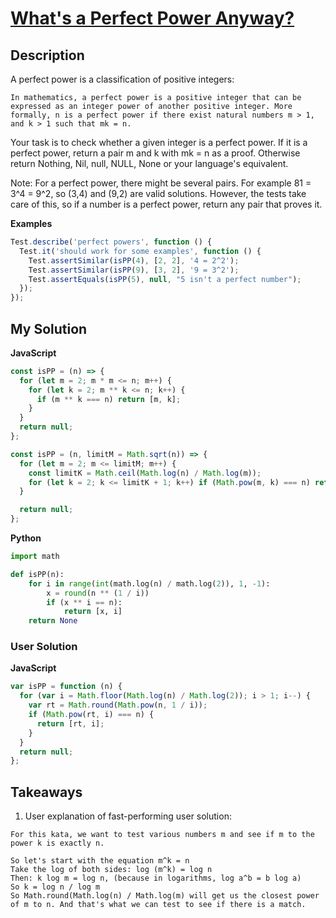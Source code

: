 # [What's a Perfect Power Anyway?](https://www.codewars.com/kata/54d4c8b08776e4ad92000835)

## Description

A perfect power is a classification of positive integers:

`In mathematics, a perfect power is a positive integer that can be expressed as an integer power of another positive integer. More formally, n is a perfect power if there exist natural numbers m > 1, and k > 1 such that mk = n.`

Your task is to check whether a given integer is a perfect power. If it is a perfect power, return a pair m and k with mk = n as a proof. Otherwise return Nothing, Nil, null, NULL, None or your language's equivalent.

Note: For a perfect power, there might be several pairs. For example 81 = 3^4 = 9^2, so (3,4) and (9,2) are valid solutions. However, the tests take care of this, so if a number is a perfect power, return any pair that proves it.

**Examples**

```js
Test.describe('perfect powers', function () {
  Test.it('should work for some examples', function () {
    Test.assertSimilar(isPP(4), [2, 2], '4 = 2^2');
    Test.assertSimilar(isPP(9), [3, 2], '9 = 3^2');
    Test.assertEquals(isPP(5), null, "5 isn't a perfect number");
  });
});
```

## My Solution

**JavaScript**

```js
const isPP = (n) => {
  for (let m = 2; m * m <= n; m++) {
    for (let k = 2; m ** k <= n; k++) {
      if (m ** k === n) return [m, k];
    }
  }
  return null;
};
```

```js
const isPP = (n, limitM = Math.sqrt(n)) => {
  for (let m = 2; m <= limitM; m++) {
    const limitK = Math.ceil(Math.log(n) / Math.log(m));
    for (let k = 2; k <= limitK + 1; k++) if (Math.pow(m, k) === n) return [m, k];
  }

  return null;
};
```

**Python**

```py
import math

def isPP(n):
    for i in range(int(math.log(n) / math.log(2)), 1, -1):
        x = round(n ** (1 / i))
        if (x ** i == n):
            return [x, i]
    return None
```

### User Solution

**JavaScript**

```js
var isPP = function (n) {
  for (var i = Math.floor(Math.log(n) / Math.log(2)); i > 1; i--) {
    var rt = Math.round(Math.pow(n, 1 / i));
    if (Math.pow(rt, i) === n) {
      return [rt, i];
    }
  }
  return null;
};
```

## Takeaways

1. User explanation of fast-performing user solution:

```
For this kata, we want to test various numbers m and see if m to the power k is exactly n.

So let's start with the equation m^k = n
Take the log of both sides: log (m^k) = log n
Then: k log m = log n, (because in logarithms, log a^b = b log a)
So k = log n / log m
So Math.round(Math.log(n) / Math.log(m) will get us the closest power of m to n. And that's what we can test to see if there is a match.
```
